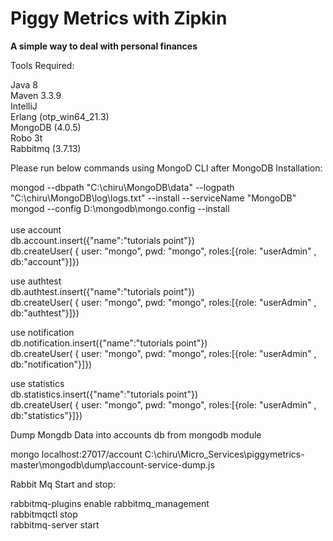 
# Piggy Metrics with Zipkin 

**A simple way to deal with personal finances**


Tools Required:

Java 8<br>
Maven 3.3.9<br>
IntelliJ<br>
Erlang (otp_win64_21.3)<br>
MongoDB (4.0.5)<br>
Robo 3t<br>
Rabbitmq (3.7.13)<br>

Please run below commands using MongoD CLI after MongoDB Installation:<br>

mongod --dbpath "C:\chiru\MongoDB\data" --logpath "C:\chiru\MongoDB\log\logs.txt" --install --serviceName "MongoDB"<br>
mongod --config D:\mongodb\mongo.config --install<br>
<br>
use account<br>
db.account.insert({"name":"tutorials point"})<br>
db.createUser(
{	user: "mongo",
	pwd: "mongo",
	roles:[{role: "userAdmin" , db:"account"}]})

use authtest<br>
db.authtest.insert({"name":"tutorials point"})	<br>
db.createUser(
{	user: "mongo",
	pwd: "mongo",
	roles:[{role: "userAdmin" , db:"authtest"}]})	

use notification<br>
db.notification.insert({"name":"tutorials point"})<br>
db.createUser(
{	user: "mongo",
	pwd: "mongo",
	roles:[{role: "userAdmin" , db:"notification"}]})<br>

use statistics<br>
db.statistics.insert({"name":"tutorials point"})<br>
db.createUser(
{	user: "mongo",
	pwd: "mongo",
	roles:[{role: "userAdmin" , db:"statistics"}]})	<br>

Dump Mongdb Data into accounts db from mongodb module<br>

mongo localhost:27017/account C:\chiru\Micro_Services\piggymetrics-master\mongodb\dump\account-service-dump.js<br>

Rabbit Mq Start and stop:<br>

rabbitmq-plugins enable rabbitmq_management<br>
rabbitmqctl stop 	<br>
rabbitmq-server start<br>
